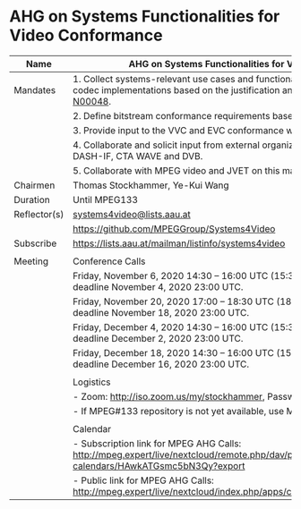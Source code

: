 # AHG on Systems Functionalities for Video Conformance
| Name         | AHG on Systems Functionalities for Video Conformance                                                                                                                          |
|--------------|-------------------------------------------------------------------------------------------------------------------------------------------------------------------------------|
| Mandates     | 1. Collect systems-relevant use cases and functionalities that need support in video codec implementations based on the justification and background in document WG3 [N00048](https://www.mpegstandards.org/wp-content/uploads/mpeg_meetings/132_OnLine/w19724.zip).  |
|              | 2. Define bitstream conformance requirements based on these functionalities                                                                                                   |
|              | 3. Provide input to the VVC and EVC conformance work                                                                                                                          |
|              | 4. Collaborate and solicit input from external organizations, in particular including DASH-IF, CTA WAVE and DVB.                                                              |
|              | 5. Collaborate with MPEG video and JVET on this matter                                                                                                                        |
| Chairmen     | Thomas Stockhammer, Ye-Kui Wang                                                                                                                                               |
| Duration     | Until MPEG133                                                                                                                                                                 |
| Reflector(s) | systems4video@lists.aau.at                                                                                                                                                    |
|              | https://github.com/MPEGGroup/Systems4Video                                                                                                                                    |
| Subscribe    | https://lists.aau.at/mailman/listinfo/systems4video                                                                                                                           |
|              |                                                                                                                                                                               |
| Meeting      | Conference Calls                                                                                                                                                              |
|              | Friday, November 6, 2020 14:30 – 16:00 UTC (15:30 – 17:00 CET), submission deadline November 4, 2020 23:00 UTC.                                                    |
|              | Friday, November 20, 2020 17:00 – 18:30 UTC (18:00 – 19:40 CET), submission deadline November 18, 2020 23:00 UTC.                                                 |
|              | Friday, December 4, 2020 14:30 – 16:00 UTC (15:30 – 17:00 CET), submission deadline December 2, 2020 23:00 UTC.                                                   |
|              | Friday, December 18, 2020 14:30 – 16:00 UTC (15:30 – 17:00 CET), submission deadline December 16, 2020 23:00 UTC.                                                 |
|              |                                                                                                                                                                               |
|              | Logistics                                                                                                                                                                     |
|              | - Zoom: http://iso.zoom.us/my/stockhammer, Passwd the one from MPEG#132                                                                                                       |
|              | - If MPEG#133 repository is not yet available, use MPEG#132 repository.                                                                                                       |
|              |                                                                                                                                                                               |
|              | Calendar                                                                                                                                                                      |
|              | - Subscription link for MPEG AHG Calls: http://mpeg.expert/live/nextcloud/remote.php/dav/public-calendars/HAwkATGsmc5bN3Qy?export                                             |
|              | - Public link for MPEG AHG Calls: http://mpeg.expert/live/nextcloud/index.php/apps/calendar/p/HAwkATGsmc5bN3Qy                                                                |
